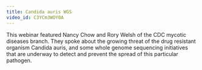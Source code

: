 ```yaml
---
title: Candida auris WGS 
video_id: C3YCm3WOY0A
---
```

This webinar featured Nancy Chow and Rory Welsh of the CDC mycotic diseases branch.  They spoke about the growing threat of the drug resistant organism Candida auris, and some whole genome sequencing initiatives that are underway to detect and prevent the spread of this particular pathogen.